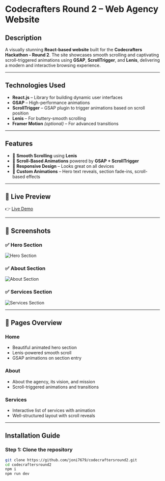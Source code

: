#  Codecrafters Round 2 – Web Agency Website

##  Description
A visually stunning **React-based website** built for the **Codecrafters Hackathon - Round 2**. The site showcases smooth scrolling and captivating scroll-triggered animations using **GSAP**, **ScrollTrigger**, and **Lenis**, delivering a modern and interactive browsing experience.
  
  ---
  
##  Technologies Used
- **React.js** – Library for building dynamic user interfaces  
- **GSAP** – High-performance animations  
- **ScrollTrigger** – GSAP plugin to trigger animations based on scroll position  
- **Lenis** – For buttery-smooth scrolling  
- **Framer Motion** *(optional)* – For advanced transitions  
---
##  Features
- 🔄 **Smooth Scrolling** using **Lenis**  
- 🎯 **Scroll-Based Animations** powered by **GSAP + ScrollTrigger**  
- 📱 **Responsive Design** – Looks great on all devices  
- 🎨 **Custom Animations** – Hero text reveals, section fade-ins, scroll-based effects  
---
## 🔗 Live Preview  
👉 [Live Demo](https://joni7679.github.io/codecraftersround2)

---
## 📸 Screenshots

### ✅ Hero Section  
![Hero Section](./screenshots/hero.png)

### ✅ About Section  
![About Section](./screenshots/about.png)

### ✅ Services Section  
![Services Section](./screenshots/services.png)
 
 ---
 
## 🧩 Pages Overview

###  Home
- Beautiful animated hero section  
- Lenis-powered smooth scroll  
- GSAP animations on section entry  

###  About
- About the agency, its vision, and mission  
- Scroll-triggered animations and transitions  

###  Services
- Interactive list of services with animation  
- Well-structured layout with scroll reveals  

---

##  Installation Guide

### Step 1: Clone the repository
```bash
git clone https://github.com/joni7679/codecraftersround2.git
cd codecraftersround2
npm i
npm run dev
